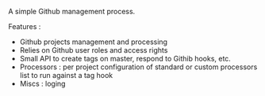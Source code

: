 A simple Github management process.

Features :

- Github projects management and processing
- Relies on Github user roles and access rights
- Small API to create tags on master, respond to Githib hooks, etc.
- Processors : per project configuration of standard or custom processors list to run against a tag hook
- Miscs : loging
